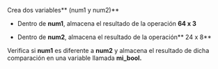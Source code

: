 Crea dos variables** (num1 y  num2)**

* Dentro de **num1**, almacena el resultado de la operación **64 x 3**

* Dentro de **num2**, almacena el resultado de la operación** 24 x 8**

Verifica si **num1** es diferente a **num2** y almacena el resultado de dicha comparación en una variable llamada **mi_bool.**